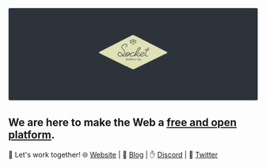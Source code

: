 [![header](/header.png)](https://socketsupply.co)

## We are here to make the Web a [free and open platform](https://socketsupply.co/blog/hello-world).

👋 Let's work together! 🌐 [Website](https://socketsupply.co) | 📰 [Blog](https://socketsupply.co/blog) | ✋ [Discord](https://discord.gg/YPV32gKCsH) | 📢 [Twitter](https://twitter.com/socketsupply)
